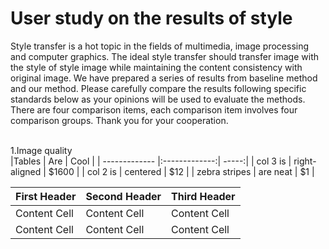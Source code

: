 # User study on the results of style 
Style transfer is a hot topic in the fields of multimedia, image processing and computer graphics. The ideal style transfer should transfer image with the style of style image while maintaining the content consistency with original image. We have prepared a series of results from baseline method and our method. Please carefully compare the results following specific standards below as your opinions will be used to evaluate the methods. There are four comparison items, each comparison item involves four comparison groups. Thank you for your cooperation.

<br>
1.Image quality <br>
|Tables         | Are           | Cool  |
| ------------- |:-------------:| -----:|
| col 3 is      | right-aligned | $1600 |
| col 2 is      | centered      |   $12 |
| zebra stripes | are neat      |    $1 |


| First Header | Second Header | Third Header |
| ------------ | ------------- | ------------ |
| Content Cell | Content Cell  | Content Cell |
| Content Cell | Content Cell  | Content Cell |
